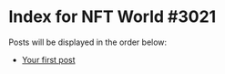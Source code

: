 # Index for NFT World #3021
Posts will be displayed in the order below:

- [Your first post](./001-first.md)

